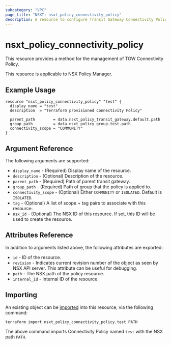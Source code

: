 ```yaml
---
subcategory: "VPC"
page_title: "NSXT: nsxt_policy_connectivity_policy"
description: A resource to configure Transit Gateway Connectivity Policy.
---
```


# nsxt_policy_connectivity_policy

This resource provides a method for the management of TGW Connectivity Policy.

This resource is applicable to NSX Policy Manager.

## Example Usage

```hcl
resource "nsxt_policy_connectivity_policy" "test" {
  display_name = "test"
  description  = "Terraform provisioned Connectivity Policy"

  parent_path        = data.nsxt_policy_transit_gateway.default.path
  group_path         = data.nsxt_policy_group.test.path
  connectivity_scope = "COMMUNITY"
}
```

## Argument Reference

The following arguments are supported:

* `display_name` - (Required) Display name of the resource.
* `description` - (Optional) Description of the resource.
* `parent_path` - (Required) Path of parent transit gateway.
* `group_path` - (Required) Path of group that the policy is applied to.
* `connectivity_scope` - (Optional) Either `COMMUNITY` or `ISOLATED`. Default is `ISOLATED`.
* `tag` - (Optional) A list of scope + tag pairs to associate with this resource.
* `nsx_id` - (Optional) The NSX ID of this resource. If set, this ID will be used to create the resource.

## Attributes Reference

In addition to arguments listed above, the following attributes are exported:

* `id` - ID of the resource.
* `revision` - Indicates current revision number of the object as seen by NSX API server. This attribute can be useful for debugging.
* `path` - The NSX path of the policy resource.
* `internal_id` - Internal ID of the resource.

## Importing

An existing object can be [imported][docs-import] into this resource, via the following command:

[docs-import]: https://developer.hashicorp.com/terraform/cli/import

```
terraform import nsxt_policy_connectivity_policy.test PATH
```

The above command imports Connectivity Policy named `test` with the NSX path `PATH`.
